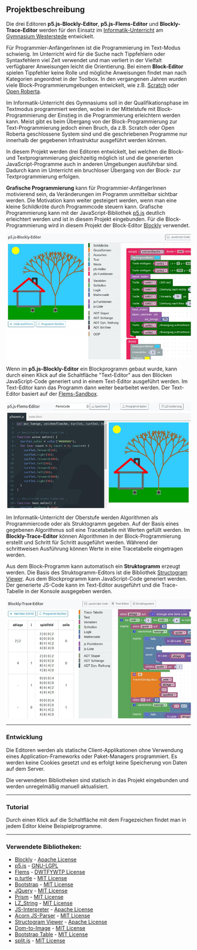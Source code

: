 ## Projektbeschreibung

Die drei Editoren **p5.js-Blockly-Editor**, **p5.js-Flems-Editor** und **Blockly-Trace-Editor** werden für den Einsatz im [Informatik-Unterricht](https://www.informatik.gym-wst.de) am [Gymnasium Westerstede](https://www.gymnasium-westerstede.de) entwickelt.

Für Programmier-AnfängerInnen ist die Programmierung im Text-Modus schwierig. Im Unterricht wird für die Suche nach Tippfehlern oder Syntaxfehlern viel Zeit verwendet und man verliert in der Vielfalt verfügbarer Anweisungen leicht die Orientierung. Bei einem **Block-Editor** spielen Tippfehler keine Rolle und mögliche Anweisungen findet man nach Kategorien angeordnet in der Toolbox. In den vergangenen Jahren wurden viele Block-Programmierumgebungen entwickelt, wie z.B. [Scratch](https://scratch.mit.edu/) oder [Open Roberta](https://lab.open-roberta.org/).

Im Informatik-Unterricht des Gymnasiums soll in der Qualifikationsphase im Textmodus programmiert werden, wobei in der Mittelstufe mit Block-Programmierung der Einstieg in die Programmierung erleichtern werden kann. Meist gibt es beim Übergang von der Block-Programmierung zur Text-Programmierung jedoch einen Bruch, da z.B. Scratch oder Open Roberta geschlossene System sind und die geschriebenen Programme nur innerhalb der gegebenen Infrastruktur ausgeführt werden können.

In diesem Projekt werden drei Editoren entwickelt, bei welchen die Block- und Textprogrammierung gleichzeitig möglich ist und die generierten JavaScript-Programme auch in anderen Umgebungen ausführbar sind. Dadurch kann im Unterricht ein bruchloser Übergang von der Block- zur Textprogrammierung erfolgen.

**Grafische Programmierung** kann für Programmier-AnfängerInnen motivierend sein, da Veränderungen im Programm unmittelbar sichtbar werden. Die Motivation kann weiter gesteigert werden, wenn man eine kleine Schildkröte durch Programmcode steuern kann. Grafische Programmierung kann mit der JavaScript-Bibliothek [p5.js](https://p5js.org/) deutlich erleichtert werden und ist in diesem Projekt eingebunden. Für die Block-Programmierung wird in diesem Projekt der Block-Editor [Blockly](https://github.com/google/blockly) verwendet.

![](b01.jpg)

Wenn im **p5.js-Blockly-Editor** ein Blockprogramm gebaut wurde, kann durch einen Klick auf die Schaltfläche "Text-Editor" aus den Blöcken JavaScript-Code generiert und in einem Text-Editor ausgeführt werden. Im Text-Editor kann das Programm dann weiter bearbeitet werden. Der Text-Editor basiert auf der [Flems-Sandbox](https://github.com/porsager/flems).

![](b02.jpg)

Im Informatik-Unterricht der Oberstufe werden Algorithmen als Programmiercode oder als Struktogramm gegeben. Auf der Basis eines gegebenen Algorithmus soll eine Tracetabelle mit Werten gefüllt werden. Im **Blockly-Trace-Editor** können Algorithmen in der Block-Programmierung erstellt und Schritt für Schritt ausgeführt werden. Während der schrittweisen Ausführung können Werte in eine Tracetabelle eingetragen werden. 

Aus dem Block-Programm kann automatisch ein **Struktogramm** erzeugt werden. Die Basis des Struktogramm-Editors ist die Bibliothek [Structogram Viewer](https://github.com/nigjo/structogramview). Aus dem Blockprogramm kann JavaScript-Code generiert werden. Der generierte JS-Code kann im Text-Editor ausgeführt und die Trace-Tabelle in der Konsole ausgegeben werden.

![](b03.jpg)

---

### Entwicklung

Die Editoren werden als statische Client-Applikationen ohne Verwendung eines Application-Frameworks oder Paket-Managers programmiert. Es werden keine Cookies gesetzt und es erfolgt keine Speicherung von Daten auf dem Server.

Die verwendeten Bibliotheken sind statisch in das Projekt eingebunden und werden unregelmäßig manuell aktualisiert. 

---

### Tutorial

Durch einen Klick auf die Schaltfläche mit dem Fragezeichen findet man in jedem Editor kleine Beispielprogramme.

---

### Verwendete Bibliotheken: 

- [Blockly](https://github.com/google/blockly) - [Apache License](https://github.com/google/blockly/blob/master/LICENSE)
- [p5.js](https://p5js.org/) - [GNU-LGPL](https://github.com/processing/p5.js/blob/main/license.txt)
- [Flems](https://github.com/porsager/flems) - [DWTFYWTP License](https://github.com/porsager/flems/blob/master/LICENSE)
- [p.turtle](https://github.com/jan-martinek/p.turtle) - [MIT License](https://github.com/jan-martinek/p.turtle/blob/master/LICENSE)
- [Bootstrap](https://getbootstrap.com/) - [MIT License](https://github.com/twbs/bootstrap/blob/main/LICENSE)
- [JQuery](https://jquery.com/) - [MIT License](https://jquery.org/license/)
- [Prism](https://prismjs.com/) - [MIT License](https://github.com/PrismJS/prism/blob/master/LICENSE)
- [LZ_String](https://github.com/pieroxy/lz-string/) - [MIT License](https://github.com/pieroxy/lz-string/blob/master/LICENSE)
- [JS-Interpreter](https://github.com/NeilFraser/JS-Interpreter) - [Apache License](https://github.com/NeilFraser/JS-Interpreter/blob/master/LICENSE)
- [Acorn JS-Parser](https://github.com/acornjs/acorn) - [MIT License](https://github.com/acornjs/acorn/blob/master/acorn/LICENSE)
- [Structogram Viewer](https://github.com/nigjo/structogramview) - [Apache License](https://github.com/nigjo/structogramview/blob/main/LICENSE)
- [Dom-to-Image](https://github.com/tsayen/dom-to-image) - [MIT License](https://github.com/tsayen/dom-to-image/blob/master/LICENSE)
- [Bootstrap Table](https://bootstrap-table.com/) - [MIT License](https://github.com/wenzhixin/bootstrap-table/blob/master/LICENSE)
- [split.js](https://github.com/nathancahill/split) - [MIT License](https://github.com/nathancahill/split/blob/master/LICENSE)
